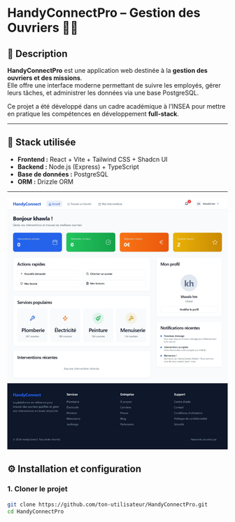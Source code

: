 # HandyConnectPro – Gestion des Ouvriers 👷‍♂️

## 📌 Description
**HandyConnectPro** est une application web destinée à la **gestion des ouvriers et des missions**.  
Elle offre une interface moderne permettant de suivre les employés, gérer leurs tâches, et administrer les données via une base PostgreSQL.

Ce projet a été développé dans un cadre académique à l’INSEA pour mettre en pratique les compétences en développement **full-stack**.

---

## 🚀 Stack utilisée
- **Frontend :** React + Vite + Tailwind CSS + Shadcn UI  
- **Backend :** Node.js (Express) + TypeScript  
- **Base de données :** PostgreSQL  
- **ORM :** Drizzle ORM  

---
![Aperçu de l'application](image.jpeg)

## ⚙️ Installation et configuration

### 1. Cloner le projet
```bash
git clone https://github.com/ton-utilisateur/HandyConnectPro.git
cd HandyConnectPro
